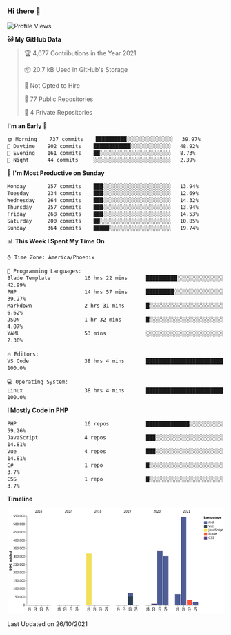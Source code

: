 ### Hi there 👋

<!--START_SECTION:waka-->
![Profile Views](http://img.shields.io/badge/Profile%20Views-6-blue)

**🐱 My GitHub Data** 

> 🏆 4,677 Contributions in the Year 2021
 > 
> 📦 20.7 kB Used in GitHub's Storage 
 > 
> 🚫 Not Opted to Hire
 > 
> 📜 77 Public Repositories 
 > 
> 🔑 4 Private Repositories  
 > 
**I'm an Early 🐤** 

```text
🌞 Morning    737 commits    ██████████░░░░░░░░░░░░░░░   39.97% 
🌆 Daytime    902 commits    ████████████░░░░░░░░░░░░░   48.92% 
🌃 Evening    161 commits    ██░░░░░░░░░░░░░░░░░░░░░░░   8.73% 
🌙 Night      44 commits     ░░░░░░░░░░░░░░░░░░░░░░░░░   2.39%

```
📅 **I'm Most Productive on Sunday** 

```text
Monday       257 commits    ███░░░░░░░░░░░░░░░░░░░░░░   13.94% 
Tuesday      234 commits    ███░░░░░░░░░░░░░░░░░░░░░░   12.69% 
Wednesday    264 commits    ███░░░░░░░░░░░░░░░░░░░░░░   14.32% 
Thursday     257 commits    ███░░░░░░░░░░░░░░░░░░░░░░   13.94% 
Friday       268 commits    ███░░░░░░░░░░░░░░░░░░░░░░   14.53% 
Saturday     200 commits    ██░░░░░░░░░░░░░░░░░░░░░░░   10.85% 
Sunday       364 commits    █████░░░░░░░░░░░░░░░░░░░░   19.74%

```


📊 **This Week I Spent My Time On** 

```text
⌚︎ Time Zone: America/Phoenix

💬 Programming Languages: 
Blade Template           16 hrs 22 mins      ██████████░░░░░░░░░░░░░░░   42.99% 
PHP                      14 hrs 57 mins      █████████░░░░░░░░░░░░░░░░   39.27% 
Markdown                 2 hrs 31 mins       █░░░░░░░░░░░░░░░░░░░░░░░░   6.62% 
JSON                     1 hr 32 mins        █░░░░░░░░░░░░░░░░░░░░░░░░   4.07% 
YAML                     53 mins             ░░░░░░░░░░░░░░░░░░░░░░░░░   2.36%

🔥 Editors: 
VS Code                  38 hrs 4 mins       █████████████████████████   100.0%

💻 Operating System: 
Linux                    38 hrs 4 mins       █████████████████████████   100.0%

```

**I Mostly Code in PHP** 

```text
PHP                      16 repos            ██████████████░░░░░░░░░░░   59.26% 
JavaScript               4 repos             ███░░░░░░░░░░░░░░░░░░░░░░   14.81% 
Vue                      4 repos             ███░░░░░░░░░░░░░░░░░░░░░░   14.81% 
C#                       1 repo              █░░░░░░░░░░░░░░░░░░░░░░░░   3.7% 
CSS                      1 repo              █░░░░░░░░░░░░░░░░░░░░░░░░   3.7%

```


**Timeline**

![Chart not found](https://raw.githubusercontent.com/mikebronner/mikebronner/master/charts/bar_graph.png) 


 Last Updated on 26/10/2021
<!--END_SECTION:waka-->

<!--
**mikebronner/mikebronner** is a ✨ _special_ ✨ repository because its `README.md` (this file) appears on your GitHub profile.

Here are some ideas to get you started:

- 🔭 I’m currently working on ...
- 🌱 I’m currently learning ...
- 👯 I’m looking to collaborate on ...
- 🤔 I’m looking for help with ...
- 💬 Ask me about ...
- 📫 How to reach me: ...
- 😄 Pronouns: ...
- ⚡ Fun fact: ...
-->
